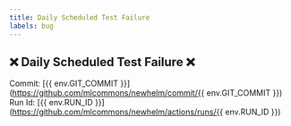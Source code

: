 ```yaml
---
title: Daily Scheduled Test Failure
labels: bug
---
```

## ❌ Daily Scheduled Test Failure ❌

Commit: [{{ env.GIT_COMMIT }}](https://github.com/mlcommons/newhelm/commit/{{ env.GIT_COMMIT }})
Run Id: [{{ env.RUN_ID }}](https://github.com/mlcommons/newhelm/actions/runs/{{ env.RUN_ID }})
